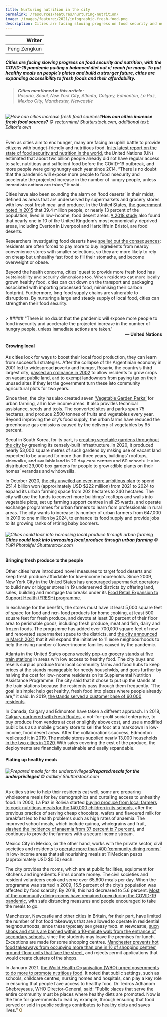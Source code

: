 ```yaml
---
title: Nurturing nutrition in the city
permalink: /resources/features/nurturing-nutrition/
image: /images/features/2021/infographic-fresh-food.png
description: Cities are facing slowing progress on food security and nutrition, with the COVID-19 pandemic putting a balanced diet out of reach for many. To put healthy meals on people’s plates and build a stronger future, cities are expanding accessibility to fresh foods and their affordability.
---
```


| Writer |
|---:|
| Feng Zengkun |

##### Cities are facing slowing progress on food security and nutrition, with the COVID-19 pandemic putting a balanced diet out of reach for many. To put healthy meals on people’s plates and build a stronger future, cities are expanding accessibility to fresh foods and their affordability.

> ###### **Cities mentioned in this article:** <br> Rosario, Seoul, New York City, Atlanta, Calgary, Edmonton, La Paz, Mexico City, Manchester, Newcastle

###### ![How can cities increase fresh food sources?](/images/features/2021/infographic-fresh-food.png/)**How can cities increase fresh food sources?** © vectormine/ Shutterstock.com, additional text: Editor's own

Even as cities aim to end hunger, many are facing an uphill battle to provide citizens with budget-friendly and nutritious food. [In its latest report on the state of food security and nutrition in the world](http://www.fao.org/publications/sofi/2020/en/), the United Nations (UN) estimated that about two billion people already did not have regular access to safe, nutritious and sufficient food before the COVID-19 outbreak, and more people were going hungry each year since 2014. “There is no doubt that the pandemic will expose more people to food insecurity and accelerate the projected increase in the number of hungry people, unless immediate actions are taken,” it said. 

Cities have also been sounding the alarm on ‘food deserts’ in their midst, defined as areas that are underserved by supermarkets and grocery stores with low-cost fresh meat and produce. In the United States, [the government noted in 2015](https://www.ers.usda.gov/data-products/food-access-research-atlas/state-level-estimates-of-low-income-and-low-access-populations/) that 39.4 million people, or nearly 13 percent of the population, lived in low-income, food desert areas. [A 2018 study](https://www.theguardian.com/society/2018/oct/12/more-than-a-million-uk-residents-live-in-food-deserts-says-study) also found that nearly one in 10 of the United Kingdom’s most economically-deprived areas, including Everton in Liverpool and Hartcliffe in Bristol, are food deserts. 

Researchers investigating food deserts have [spelled out the consequences](https://www.mdpi.com/1660-4601/14/11/1290): residents are often forced to pay more to buy ingredients from nearby convenience stores with smaller selections, so they are more likely to rely on cheap but unhealthy fast food to fill their stomachs, and become overweight or obese. 

Beyond the health concerns, cities’ quest to provide more fresh food has sustainability and security dimensions too. When residents eat more locally grown healthy food, cities can cut down on the transport and packaging associated with importing processed food, minimising their carbon footprint. Furthermore, long food supply chains are vulnerable to disruptions. By nurturing a large and steady supply of local food, cities can strengthen their food security.

<br>
> ##### "There is no doubt that the pandemic will expose more people to food insecurity and accelerate the projected increase in the number of hungry people, unless immediate actions are taken."
<div align="right"><b>— United Nations</b></div>

#### **Growing local**

As cities look for ways to boost their local food production, they can learn from successful strategies. After the collapse of the Argentinian economy in 2001 led to widespread poverty and hunger, Rosario, the country’s third largest city, [passed an ordinance in 2002](https://www.gainhealth.org/resources/reports-and-publications/menu-actions-shape-urban-food-environments-improved-nutrition) to allow residents to grow crops on vacant public land, and to exempt landowners from paying tax on their unused sites if they let the government turn these into community agricultural plots for two years. 

Since then, the city has also created seven [‘Vegetable Garden Parks’](https://prizeforcities.org/project/sustainable-food-production-rosario) for urban farming, all in low-income areas. It also provides technical assistance, seeds and tools. The converted sites and parks span 75 hectares, and produce 2,500 tonnes of fruits and vegetables every year. Beyond improving the city’s food supply, the urban farms have reduced the greenhouse gas emissions caused by the delivery of vegetables by 95 percent. 

Seoul in South Korea, for its part, is [creating vegetable gardens throughout the city](http://english.seoul.go.kr/seoul-creates-264-urban-vegetable-gardens/) by greening its densely-built infrastructure. In 2020, it produced nearly 53,000 square metres of such gardens by making use of vacant land expected to be unused for more than three years, buildings’ rooftops, sidewalks, and available land in 20 day care centres and 60 schools. It also distributed 29,000 box gardens for people to grow edible plants on their homes’ verandas and windowsills. 

In October 2020, [the city unveiled an even more ambitious plan](https://en.yna.co.kr/view/AEN20200923004300315) to spend 251.4 billion won (approximately USD $222 million) from 2021 to 2024 to expand its urban farming space from 202 hectares to 240 hectares. The city will use the funds to convert more buildings’ rooftops and walls into vegetable plots, set up farming support centres in all 25 wards, and operate exchange programmes for urban farmers to learn from professionals in rural areas. The city wants to increase its number of urban farmers from 647,000 in 2019 to one million by 2024, to enhance its food supply and provide jobs to its growing ranks of retiring baby boomers.

###### ![Cities could look into increasing local produce through urban farming](/images/features/2021/rooftop-farming.jpg/)**Cities could look into increasing local produce through urban farming** © YuRi Photolife/ Shutterstock.com

#### **Bringing fresh produce to the people**

Other cities have introduced novel measures to target food deserts and keep fresh produce affordable for low-income households. Since 2009, New York City in the United States has encouraged supermarket operators to build new or bigger stores in 19 underserved districts by offering land, sales, building and mortgage tax breaks under its [Food Retail Expansion to Support Health (FRESH) programme](https://edc.nyc/program/food-retail-expansion-support-health-fresh). 

In exchange for the benefits, the stores must have at least 5,000 square feet of space for food and non-food products for home cooking, at least 500 square feet for fresh produce, and devote at least 30 percent of their floor area to perishable goods, including fresh produce, meat and fish, dairy and frozen foods. The programme has added over 700,000 square feet of new and renovated supermarket space to the districts, and [the city announced in March 2021](https://council.nyc.gov/press/2021/03/15/2075/) that it will expand the initiative to 11 more neighbourhoods to help the rising number of lower-income families caused by the pandemic. 

Atlanta in the United States [opens weekly pop-up grocery stands at five train stations](https://www.itsmarta.com/marta-market.aspx) in areas with low access to healthy food. The city buys and resells surplus produce from local community farms and food hubs to keep prices at the stands manageable for needy households, and goes further by halving the cost for low-income residents on its Supplemental Nutrition Assistance Programme. The city said that it chose to put up the stands at the train stations because the residents pass through them frequently. “The goal is simple: help get healthy, fresh food into places where people already are,” it said. In 2019, [the stands served a customer base of 60,000 residents](https://www.politico.com/news/magazine/2020/01/23/atlanta-pop-up-markets-health-food-policy-100525). 

In Canada, Calgary and Edmonton have taken a different approach. In 2018, [Calgary partnered with Fresh Routes](https://www.ctvnews.ca/lifestyle/mobile-grocery-stores-provides-access-to-affordable-nutritious-food-in-alberta-cities-1.4664466), a not-for-profit social enterprise, to buy produce from vendors at cost or slightly above cost, and use a modified public bus as a mobile grocery store to sell the food at a markdown in low-income, food desert areas. After the collaboration’s success, Edmonton replicated it in 2019. The mobile stores [supplied nearly 13,000 households in the two cities in 2020](https://drive.google.com/file/d/1Th04GgEcYSihlBw4J-QI3edXC-2jh6CY/view). With sales covering the cost of the produce, the deployments are financially sustainable and easily expandable. 

#### **Plating up healthy meals**

###### ![Prepared meals for the underprivileged](/images/features/2021/food-kitchen.jpg/)**Prepared meals for the underprivileged** © addkm/ Shutterstock.com

As cities strive to help their residents eat well, some are preparing wholesome meals for key demographics and curtailing access to unhealthy food. In 2000, La Paz in Bolivia started [buying produce from local farmers to cook nutritious meals for the 140,000 children in its schools](http://www.ipsnews.net/2015/03/bolivias-school-meals-all-about-good-habits-and-eating-local/), after the previous practice of serving cheap chocolate, wafers and flavoured milk for breakfast led to health problems such as high rates of anaemia. The improved school meals, which include quinoa, wholegrains and fruit, [slashed the incidence of anaemia from 37 percent to 7 percent](https://www.milanurbanfoodpolicypact.org/wp-content/uploads/2020/12/SDN-La-Paz_2019.pdf), and continues to provide the farmers with a secure income stream.

Mexico City in Mexico, on the other hand, works with the private sector, civil societies and residents to [operate more than 400 ‘community dining rooms’](http://www.fao.org/3/ca0648en/CA0648EN.pdf) in low-income areas that sell nourishing meals at 11 Mexican pesos (approximately USD $0.50) each. 

The city provides the rooms, which are at public facilities, equipment for kitchens and ingredients. Firms donate money. The civil societies and resident volunteers cook and serve over 65,600 meals per day. When the programme was started in 2009, 15.5 percent of the city’s population was affected by food scarcity. By 2018, this had decreased to 5.6 percent. [Most of the community dining rooms have remained open during the COVID-19 pandemic](https://by36ugkhf2tioqem2qbutu47mi-ac4c6men2g7xr2a-eluniversal-com-mx.translate.goog/metropoli/cdmx/ante-contingencia-seguiran-abiertos-comedores-comunitarios-en-la-cdmx), with safe distancing measures and people encouraged to take the meals to go.

Manchester, Newcastle and other cities in Britain, for their part, have limited the number of hot food takeaways that are allowed to operate in residential neighbourhoods, since these typically sell greasy food. In Newcastle, [such shops and stalls are banned within a 10-minute walk from the entrance of secondary schools](https://www.newcastle.gov.uk/sites/default/files/2019-01/hot_food_takeaway_spd_-_october_2016_-_final_0.pdf), since the students may leave the premises for lunch. Exceptions are made for some shopping centres. [Manchester prevents hot food takeaways from occupying more than one in 10 of shopping centres’ ground-floor units that face the street](https://www.manchester.gov.uk/download/downloads/id/24787/hot_food_takeaway_supplementary_planning_document.pdf), and rejects permit applications that would create clusters of the shops. 

In January 2021, [the World Health Organisation (WHO) urged governments to do more to promote nutritious food](https://www.who.int/news/item/12-01-2021-who-urges-governments-to-promote-healthy-food-in-public-facilities). It noted that public settings, such as schools, childcare centres, nursing homes and hospitals, can play a key role in ensuring that people have access to healthy food. Dr Tedros Adhanom Ghebreyesus, WHO Director-General, said: “Public places that serve the entire community must be places where healthy diets are promoted. Now is the time for governments to lead by example, through ensuring that food served or sold in public settings contributes to healthy diets and saves lives.” **<font color="#967942">O</font>**
